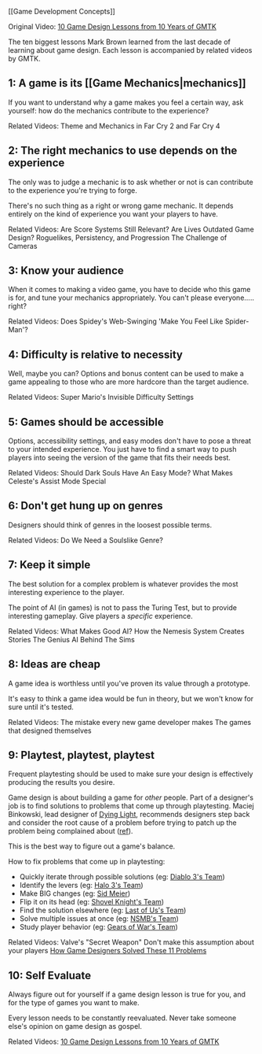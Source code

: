 
[[Game Development Concepts]]

Original Video: [10 Game Design Lessons from 10 Years of GMTK](https://www.youtube.com/watch?v=Cm2_drGLGbc)

The ten biggest lessons Mark Brown learned from the last decade of learning about game design. Each lesson is accompanied by related videos by GMTK.
## 1: A game is its [[Game Mechanics|mechanics]]
If you want to understand why a game makes you feel a certain way, ask yourself: how do the mechanics contribute to the experience?

Related Videos: 
Theme and Mechanics in Far Cry 2 and Far Cry 4

## 2: The right mechanics to use depends on the experience
The only was to judge a mechanic is to ask whether or not is can contribute to the experience you're trying to forge.

There's no such thing as a right or wrong game mechanic. It depends entirely on the kind of experience you want your players to have.

Related Videos: 
Are Score Systems Still Relevant?
Are Lives Outdated Game Design?
Roguelikes, Persistency, and Progression
The Challenge of Cameras

## 3: Know your audience
When it comes to making a video game, you have to decide who this game is for, and tune your mechanics appropriately. You can't please everyone..... right?

Related Videos:
Does Spidey's Web-Swinging 'Make You Feel Like Spider-Man'?

## 4: Difficulty is relative to necessity
Well, maybe you can?
Options and bonus content can be used to make a game appealing to those who are more hardcore than the target audience.

Related Videos:
Super Mario's Invisible Difficulty Settings

## 5: Games should be accessible
Options, accessibility settings, and easy modes don't have to pose a threat to your intended experience. You just have to find a smart way to push players into seeing the version of the game that fits their needs best.

Related Videos:
Should Dark Souls Have An Easy Mode?
What Makes Celeste's Assist Mode Special

## 6: Don't get hung up on genres
Designers should think of genres in the loosest possible terms.

Related Videos:
Do We Need a Soulslike Genre?

## 7: Keep it simple
The best solution for a complex problem is whatever provides the most interesting experience to the player.

The point of AI (in games) is not to pass the Turing Test, but to provide interesting gameplay. Give players a *specific* experience.

Related Videos:
What Makes Good AI?
How the Nemesis System Creates Stories
The Genius AI Behind The Sims

## 8: Ideas are cheap
A game idea is worthless until you've proven its value through a prototype.

It's easy to think a game idea would be fun in theory, but we won't know for sure until it's tested.

Related Videos:
The mistake every new game developer makes
The games that designed themselves

## 9: Playtest, playtest, playtest
Frequent playtesting should be used to make sure your design is effectively producing the results you desire.

Game design is about building a game for *other* people. Part of a designer's job is to find solutions to problems that come up through playtesting. Maciej Binkowski, lead designer of [Dying Light](https://en.wikipedia.org/wiki/Dying_Light), recommends designers step back and consider the root cause of a problem before trying to patch up the problem being complained about ([ref](https://www.youtube.com/watch?v=nXRMUBjQErI)).

This is the best way to figure out a game's balance.

How to fix problems that come up in playtesting:
* Quickly iterate through possible solutions (eg: [Diablo 3's Team](https://www.gdcvault.com/play/1017794/Through-the-Grinder-Refining-Diablo))
* Identify the levers (eg: [Halo 3's Team](https://www.youtube.com/watch?v=8YJ53skc-k4))
* Make BIG changes (eg: [Sid Meier](https://www.pcgamesn.com/sid-meiers-memoir-civilization))
* Flip it on its head (eg: [Shovel Knight's Team](https://www.yachtclubgames.com/blog/check-point-design/))
* Find the solution elsewhere (eg: [Last of Us's Team](https://kotaku.com/how-we-made-the-last-of-uss-interface-work-so-well-1571841317))
* Solve multiple issues at once (eg: [NSMB's Team](https://www.nintendo.com/en-gb/Iwata-Asks/Iwata-Asks-New-Super-Mario-Bros-Wii/Volume-3/1-Solving-Multiple-Problems-with-Bubbles/1-Solving-Multiple-Problems-with-Bubbles-219417.html))
* Study player behavior (eg: [Gears of War's Team](https://www.youtube.com/watch?v=73Pqsk74Jc0))

Related Videos:
Valve's "Secret Weapon"
Don't make this assumption about your players
[How Game Designers Solved These 11 Problems](https://www.youtube.com/watch?v=rJZyPdYIbZI)

## 10: Self Evaluate
Always figure out for yourself if a game design lesson is true for you, and for the type of games you want to make.

Every lesson needs to be constantly reevaluated. Never take someone else's opinion on game design as gospel. 

Related Videos:
[10 Game Design Lessons from 10 Years of GMTK](https://www.youtube.com/watch?v=Cm2_drGLGbc)